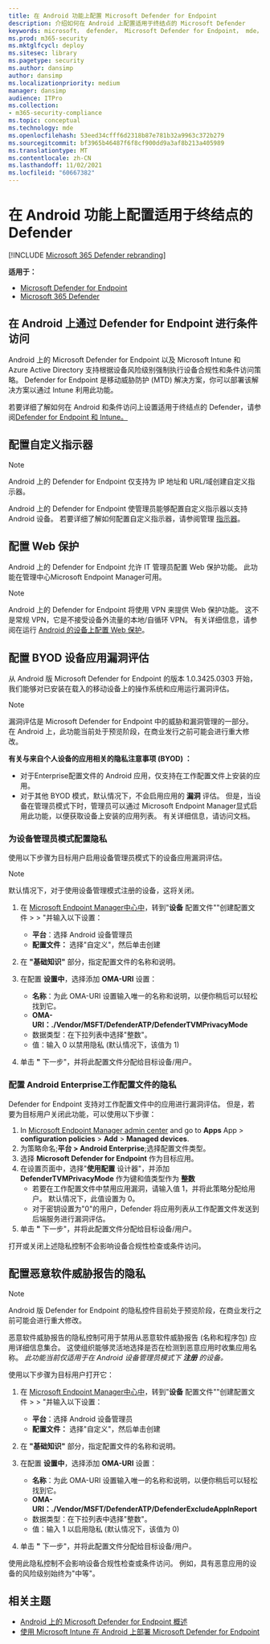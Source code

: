 ```yaml
---
title: 在 Android 功能上配置 Microsoft Defender for Endpoint
description: 介绍如何在 Android 上配置适用于终结点的 Microsoft Defender
keywords: microsoft， defender， Microsoft Defender for Endpoint， mde， android， 配置
ms.prod: m365-security
ms.mktglfcycl: deploy
ms.sitesec: library
ms.pagetype: security
ms.author: dansimp
author: dansimp
ms.localizationpriority: medium
manager: dansimp
audience: ITPro
ms.collection:
- m365-security-compliance
ms.topic: conceptual
ms.technology: mde
ms.openlocfilehash: 53eed34cfff6d2318b87e781b32a9963c372b279
ms.sourcegitcommit: bf3965b46487f6f8cf900dd9a3af8b213a405989
ms.translationtype: MT
ms.contentlocale: zh-CN
ms.lasthandoff: 11/02/2021
ms.locfileid: "60667382"
---
```

# <a name="configure-defender-for-endpoint-on-android-features"></a>在 Android 功能上配置适用于终结点的 Defender

[!INCLUDE [Microsoft 365 Defender rebranding](../../includes/microsoft-defender.md)]

**适用于：**
- [Microsoft Defender for Endpoint](https://go.microsoft.com/fwlink/p/?linkid=2154037)
- [Microsoft 365 Defender](https://go.microsoft.com/fwlink/?linkid=2118804)

## <a name="conditional-access-with-defender-for-endpoint-on-android"></a>在 Android 上通过 Defender for Endpoint 进行条件访问

Android 上的 Microsoft Defender for Endpoint 以及 Microsoft Intune 和 Azure Active Directory 支持根据设备风险级别强制执行设备合规性和条件访问策略。 Defender for Endpoint 是移动威胁防护 (MTD) 解决方案，你可以部署该解决方案以通过 Intune 利用此功能。

若要详细了解如何在 Android 和条件访问上设置适用于终结点的 Defender，请参阅[Defender for Endpoint 和 Intune。](/mem/intune/protect/advanced-threat-protection)

## <a name="configure-custom-indicators"></a>配置自定义指示器

> [!NOTE]
> Android 上的 Defender for Endpoint 仅支持为 IP 地址和 URL/域创建自定义指示器。

Android 上的 Defender for Endpoint 使管理员能够配置自定义指示器以支持 Android 设备。 若要详细了解如何配置自定义指示器，请参阅管理 [指示器](manage-indicators.md)。

## <a name="configure-web-protection"></a>配置 Web 保护
Android 上的 Defender for Endpoint 允许 IT 管理员配置 Web 保护功能。 此功能在管理中心Microsoft Endpoint Manager可用。

> [!NOTE]
> Android 上的 Defender for Endpoint 将使用 VPN 来提供 Web 保护功能。 这不是常规 VPN，它是不接受设备外流量的本地/自循环 VPN。
> 有关详细信息，请参阅在运行 [Android 的设备上配置 Web 保护](/mem/intune/protect/advanced-threat-protection-manage-android)。


## <a name="configure-vulnerability-assessment-of-apps-for-byod-devices"></a>配置 BYOD 设备应用漏洞评估

从 Android 版 Microsoft Defender for Endpoint 的版本 1.0.3425.0303 开始，我们能够对已安装在载入的移动设备上的操作系统和应用运行漏洞评估。

> [!NOTE]
> 漏洞评估是 Microsoft [](next-gen-threat-and-vuln-mgt.md) Defender for Endpoint 中的威胁和漏洞管理的一部分。 在 Android 上，此功能当前处于预览阶段，在商业发行之前可能会进行重大修改。

**有关与来自个人设备的应用相关的隐私注意事项 (BYOD) ：**

- 对于Enterprise配置文件的 Android 应用，仅支持在工作配置文件上安装的应用。
- 对于其他 BYOD 模式，默认情况下，不会启用应用的 **漏洞** 评估。 但是，当设备在管理员模式下时，管理员可以通过 Microsoft Endpoint Manager显式启用此功能，以便获取设备上安装的应用列表。 有关详细信息，请访问文档。

### <a name="configure-privacy-for-device-administrator-mode"></a>为设备管理员模式配置隐私

使用以下步骤为目标用户启用设备管理员模式下的设备应用漏洞评估。  

> [!NOTE]
> 默认情况下，对于使用设备管理模式注册的设备，这将关闭。

1. 在 [Microsoft Endpoint Manager中心中](https://go.microsoft.com/fwlink/?linkid=2109431)，转到"**设备** 配置文件""创建配置文件  >    >  "并输入以下设置：

   - **平台**：选择 Android 设备管理员
   - **配置文件：** 选择"自定义"，然后单击创建

2. 在 **"基础知识"** 部分，指定配置文件的名称和说明。

3. 在配置 **设置中**，选择添加 **OMA-URI** 设置：

   - **名称**：为此 OMA-URI 设置输入唯一的名称和说明，以便你稍后可以轻松找到它。
   - **OMA-URI：./Vendor/MSFT/DefenderATP/DefenderTVMPrivacyMode**
   - 数据类型：在下拉列表中选择"整数"。
   - 值：输入 0 以禁用隐私 (默认情况下，该值为 1) 

4. 单击 **"** 下一步"，并将此配置文件分配给目标设备/用户。

### <a name="configure-privacy-for-android-enterprise-work-profile"></a>配置 Android Enterprise工作配置文件的隐私

Defender for Endpoint 支持对工作配置文件中的应用进行漏洞评估。 但是，若要为目标用户关闭此功能，可以使用以下步骤：

1. In [Microsoft Endpoint Manager admin center](https://go.microsoft.com/fwlink/?linkid=2109431) and go to **Apps** App  >  **configuration policies**  >  **Add**  >  **Managed devices**.
2. 为策略命名;**平台 > Android Enterprise**;选择配置文件类型。
3. 选择 **Microsoft Defender for Endpoint** 作为目标应用。
4. 在设置页面中，选择"**使用配置** 设计器"，并添加 **DefenderTVMPrivacyMode** 作为键和值类型作为 **整数**
   - 若要在工作配置文件中禁用应用漏洞，请输入值 1，并将此策略分配给用户。 默认情况下，此值设置为 0。
   - 对于密钥设置为"0"的用户，Defender 将应用列表从工作配置文件发送到后端服务进行漏洞评估。
5. 单击 **"** 下一步"，并将此配置文件分配给目标设备/用户。

打开或关闭上述隐私控制不会影响设备合规性检查或条件访问。


## <a name="configure-privacy-for-malware-threat-report"></a>配置恶意软件威胁报告的隐私

> [!NOTE]
> Android 版 Defender for Endpoint 的隐私控件目前处于预览阶段，在商业发行之前可能会进行重大修改。

恶意软件威胁报告的隐私控制可用于禁用从恶意软件威胁报告 (名称和程序包) 应用详细信息集合。 这使组织能够灵活地选择是否在检测到恶意应用时收集应用名称。 *此功能当前仅适用于在 Android 设备管理员模式下 **注册** 的设备。*

使用以下步骤为目标用户打开它：

1. 在 [Microsoft Endpoint Manager中心中](https://go.microsoft.com/fwlink/?linkid=2109431)，转到"**设备** 配置文件""创建配置文件  >    >  "并输入以下设置：

   - **平台**：选择 Android 设备管理员
   - **配置文件：** 选择"自定义"，然后单击创建

2. 在 **"基础知识"** 部分，指定配置文件的名称和说明。

3. 在配置 **设置中**，选择添加 **OMA-URI** 设置：

   - **名称**：为此 OMA-URI 设置输入唯一的名称和说明，以便你稍后可以轻松找到它。
   - **OMA-URI：./Vendor/MSFT/DefenderATP/DefenderExcludeAppInReport**
   - 数据类型：在下拉列表中选择"整数"。
   - 值：输入 1 以启用隐私 (默认情况下，该值为 0) 

4. 单击 **"** 下一步"，并将此配置文件分配给目标设备/用户。

使用此隐私控制不会影响设备合规性检查或条件访问。 例如，具有恶意应用的设备的风险级别始终为"中等"。

## <a name="related-topics"></a>相关主题

- [Android 上的 Microsoft Defender for Endpoint 概述](microsoft-defender-endpoint-android.md)
- [使用 Microsoft Intune 在 Android 上部署 Microsoft Defender for Endpoint](android-intune.md)
